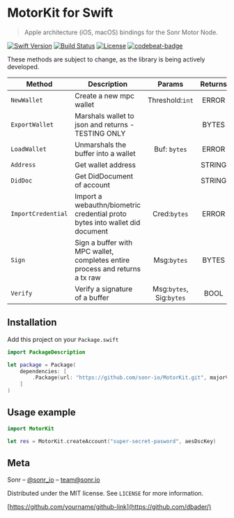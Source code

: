# MotorKit for Swift
> Apple architecture (iOS, macOS) bindings for the Sonr Motor Node.

[![Swift Version][swift-image]][swift-url]
[![Build Status][travis-image]][travis-url]
[![License][license-image]][license-url]
[![codebeat-badge][codebeat-image]][codebeat-url]

These methods are subject to change, as the library is being actively developed.

| **Method**         | **Description**                                                              |        **Params**        | **Returns** |
|--------------------|------------------------------------------------------------------------------|:------------------------:|:-----------:|
| `NewWallet`        | Create a new mpc wallet                                                      |      Threshold:`int`     |    ERROR    |
| `ExportWallet`     | Marshals wallet to json and returns - TESTING ONLY                           |                          |    BYTES    |
| `LoadWallet`       | Unmarshals the buffer into a wallet                                          |       Buf: `bytes`       |    ERROR    |
| `Address`          | Get wallet address                                                           |                          |    STRING   |
| `DidDoc`           | Get DidDocument of account                                                   |                          |    STRING   |
| `ImportCredential` | Import a webauthn/biometric credential proto bytes into wallet did document  |       Cred:`bytes`       |    ERROR    |
| `Sign`             | Sign a buffer with MPC wallet, completes entire process and returns a tx raw |        Msg:`bytes`       |    BYTES    |
| `Verify`           | Verify a signature of a buffer                                               | Msg:`bytes`, Sig:`bytes` |     BOOL    |


## Installation

Add this project on your `Package.swift`

```swift
import PackageDescription

let package = Package(
    dependencies: [
        .Package(url: "https://github.com/sonr-io/MotorKit.git", majorVersion: 0, minor: 4)
    ]
)
```

## Usage example


```swift
import MotorKit

let res = MotorKit.createAccount("super-secret-pasword", aesDscKey)
```

## Meta

Sonr – [@sonr_io](https://twitter.com/sonr_io) – team@sonr.io

Distributed under the MIT license. See ``LICENSE`` for more information.

[https://github.com/yourname/github-link](https://github.com/dbader/)

[swift-image]:https://img.shields.io/badge/swift-5.0-orange.svg
[swift-url]: https://swift.org/
[license-image]: https://img.shields.io/badge/License-MIT-blue.svg
[license-url]: LICENSE
[travis-image]: https://img.shields.io/travis/dbader/node-datadog-metrics/master.svg
[travis-url]: https://travis-ci.org/dbader/node-datadog-metrics
[codebeat-image]: https://codebeat.co/badges/c19b47ea-2f9d-45df-8458-b2d952fe9dad
[codebeat-url]: https://codebeat.co/projects/github-com-vsouza-awesomeios-com

